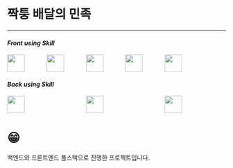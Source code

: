 # 짝퉁 배달의 민족
*****

#### _Front using Skill_
<div style="display: flex ;width:80%;justify-content: space-between">
<img src="https://upload.wikimedia.org/wikipedia/commons/thumb/9/99/Unofficial_JavaScript_logo_2.svg/1200px-Unofficial_JavaScript_logo_2.svg.png" width="40px" height="40px"/>
<img src="https://img1.daumcdn.net/thumb/R800x0/?scode=mtistory2&fname=https%3A%2F%2Ft1.daumcdn.net%2Fcfile%2Ftistory%2F2652D04357C6D9AC29" width="40px" height="40px"/>
<img src="https://upload.wikimedia.org/wikipedia/commons/thumb/4/4c/Typescript_logo_2020.svg/512px-Typescript_logo_2020.svg.png" width="40px" height="40px"/>
<img src="https://cdn.iconscout.com/icon/free/png-512/redux-283024.png" width="40px" height="40px"/>
<img src="https://miro.medium.com/max/257/1*gGzRmUKNOC_X7klFjTk8EA.png" width="40px" height="40px"/>
</div>

#### _Back using Skill_
<div style="display: flex ;width:80%;justify-content: space-between">
<img src="https://upload.wikimedia.org/wikipedia/commons/thumb/9/99/Unofficial_JavaScript_logo_2.svg/1200px-Unofficial_JavaScript_logo_2.svg.png" width="40px" height="40px"/>
<img src="https://lakue119.github.io/img/skills/mysql.png" width="40px" height="40px"/>
<img src="https://cdn.iconscout.com/icon/free/png-512/node-js-1174925.png" width="40px" height="40px"/>
</div>


# 😁
백엔드와 프론트엔드 풀스택으로 진행한 프로젝트입니다.
 
